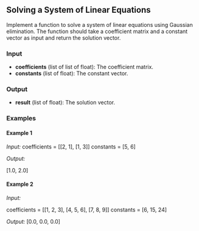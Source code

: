 ## Solving a System of Linear Equations

Implement a function to solve a system of linear equations using Gaussian elimination. The function should take a coefficient matrix and a constant vector as input and return the solution vector.

### Input

- **coefficients** (list of list of float): The coefficient matrix.
- **constants** (list of float): The constant vector.

### Output

- **result** (list of float): The solution vector.

### Examples

#### Example 1

*Input:*
coefficients = [[2, 1], [1, 3]]
constants = [5, 6]

*Output:*

[1.0, 2.0]

#### Example 2

*Input:*

coefficients = [[1, 2, 3], [4, 5, 6], [7, 8, 9]]
constants = [6, 15, 24]

*Output:*
[0.0, 0.0, 0.0]
